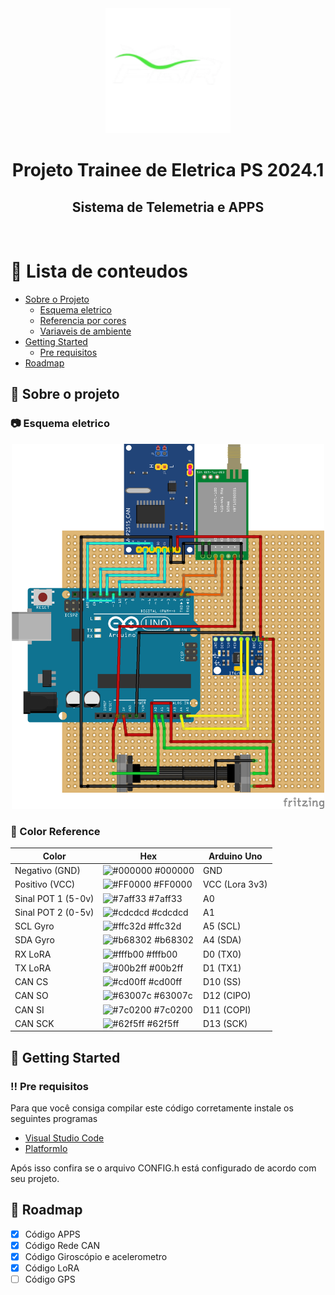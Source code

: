 <div align="center">

  <img src="assets/logo.png" alt="logo" width="200" height="auto" />
  <h1>Projeto Trainee de Eletrica PS 2024.1</h1>
  
  <h2>
    Sistema de Telemetria e APPS 
  </h2>

</div>

<br />

<!-- Table of Contents -->
# :notebook_with_decorative_cover: Lista de conteudos

- [Sobre o Projeto](#star2-sobre-o-projeto)
  * [Esquema eletrico](#camera-esquema-eletrico)
  * [Referencia por cores](#art-color-reference)
  * [Variaveis de ambiente](#variaveis-de-ambiente)
- [Getting Started](#toolbox-getting-started)
  * [Pre requisitos](#bangbang-pre-requisitos)
- [Roadmap](#compass-roadmap)

  

<!-- About the Project -->
## :star2: Sobre o projeto


<!-- Screenshots -->
### :camera: Esquema eletrico

<div align="center"> 

  <img src="assets/trabalho_bb.png" alt="eletrical-scheme" width="500" height="auto"/>
</div>

<!-- Color Reference -->
### :art: Color Reference

| Color             | Hex                                                                |Arduino Uno|
| ----------------- | ------------------------------------------------------------------ |-----------------|
| Negativo (GND) | ![#000000](https://via.placeholder.com/10/000000?text=+) #000000 | GND |
| Positivo (VCC) | ![#FF0000](https://via.placeholder.com/10/FF00006?text=+) #FF0000 | VCC (Lora 3v3)|
| Sinal POT 1 (5-0v) | ![#7aff33](https://via.placeholder.com/10/7aff33?text=+) #7aff33 | A0 |
| Sinal POT 2 (0-5v) | ![#cdcdcd](https://via.placeholder.com/10/cdcdcd?text=+) #cdcdcd | A1 |
| SCL Gyro | ![#ffc32d](https://via.placeholder.com/10/ffc32d?text=+) #ffc32d | A5 (SCL) |
| SDA Gyro | ![#b68302](https://via.placeholder.com/10/b68302?text=+) #b68302 | A4 (SDA)|
| RX LoRA | ![#fffb00](https://via.placeholder.com/10/fffb00?text=+) #fffb00 | D0 (TX0) |
| TX LoRA | ![#00b2ff](https://via.placeholder.com/10/00b2ff?text=+) #00b2ff | D1 (TX1) |
| CAN CS | ![#cd00ff](https://via.placeholder.com/10/cd00ff?text=+) #cd00ff | D10 (SS)|
| CAN SO | ![#63007c](https://via.placeholder.com/10/63007c?text=+) #63007c | D12 (CIPO)|
| CAN SI | ![#7c0200](https://via.placeholder.com/10/7c0200?text=+) #7c0200 | D11 (COPI)|
| CAN SCK | ![#62f5ff](https://via.placeholder.com/10/62f5ff?text=+) #62f5ff | D13 (SCK) |

<!-- Getting Started -->
## 	:toolbox: Getting Started

<!-- Prerequisites -->
### :bangbang: Pre requisitos

Para que você consiga compilar este código corretamente instale os seguintes programas

 - [Visual Studio Code]('https://code.visualstudio.com/')
 - [PlatformIo]('https://platformio.org/')


Após isso confira se o arquivo CONFIG.h está configurado de acordo com seu projeto.

<!-- Roadmap -->
## :compass: Roadmap

* [x] Código APPS
* [x] Código Rede CAN
* [x] Código Giroscópio e acelerometro
* [x] Código LoRA
* [ ] Código GPS
